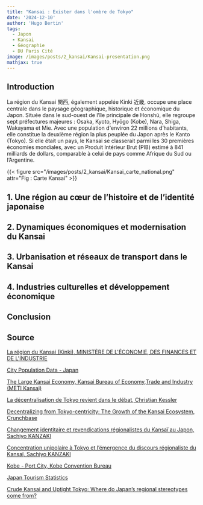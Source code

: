 ```yaml
---
title: "Kansai : Exister dans l'ombre de Tokyo"
date: '2024-12-10'
author: 'Hugo Bertin'
tags:
  - Japon
  - Kansai
  - Géographie
  - DU Paris Cité
image: /images/posts/2_kansai/Kansai-presentation.png
mathjax: true
---
```

## Introduction

La région du Kansai 関西, également appelée Kinki 近畿, occupe une place centrale dans le paysage géographique, historique et économique du Japon. Située dans le sud-ouest de l’île principale de Honshū, elle regroupe sept préfectures majeures : Osaka, Kyoto, Hyōgo (Kobe), Nara, Shiga, Wakayama et Mie. Avec une population d'environ 22 millions d’habitants, elle constitue la deuxième région la plus peuplée du Japon après le Kanto (Tokyo). Si elle était un pays, le Kansai se classerait parmi les 30 premières économies mondiales, avec un Produit Intérieur Brut (PIB) estimé à 841 milliards de dollars, comparable à celui de pays comme Afrique du Sud ou l’Argentine.

{{< figure src="/images/posts/2_kansai/Kansai_carte_national.png" attr="Fig : Carte Kansai" >}}

## 1. Une région au cœur de l’histoire et de l’identité japonaise 

## 2. Dynamiques économiques et modernisation du Kansai

## 3. Urbanisation et réseaux de transport dans le Kansai

## 4. Industries culturelles et développement économique

## Conclusion

## Source

[La région du Kansai (Kinki), MINISTÈRE DE L'ÉCONOMIE, DES FINANCES ET DE L'INDUSTRIE](https://www.tresor.economie.gouv.fr/Articles/2018/03/22/la-region-du-kansai-kinki)

[City Population Data - Japan](https://www.citypopulation.de/en/japan/)

[The Large Kansai Economy, Kansai Bureau of Economy,Trade and Industry (METI Kansai)](https://www.kansai.meti.go.jp/3-1toukou/_INVEST_support_eng/2024invest_eng/2_kansai_keizai_e.pdf)

[La décentralisation de Tokyo revient dans le débat, Christian Kessler](https://www.larevuedesressources.org/la-decentralisation-de-tokyo-revient-dans-le-debat.html)

[Decentralizing from Tokyo-centricity: The Growth of the Kansai Ecosystem, Crunchbase](https://about.crunchbase.com/blog/decentralizing-tokyo-growth-of-kansai-ecosystem/)

[Changement identitaire et revendications régionalistes du Kansaï au Japon, Sachiyo KANZAKI](https://papyrus.bib.umontreal.ca/xmlui/handle/1866/10357)

[Concentration unipolaire à Tokyo et l’émergence du discours régionaliste du Kansaï, Sachiyo KANZAKI](http://ffj.ehess.fr/index/article/335/concentration-unipolaire-a-tokyo-et-l-emergence-du-discours-regionaliste-du-kansai.html)

[Kobe - Port City, Kobe Convention Bureau](https://kobe-convention.jp/en/why-kobe/port-city/)

[Japan Tourism Statistics](https://statistics.jnto.go.jp/en/)

[Crude Kansai and Uptight Tokyo; Where do Japan’s regional stereotypes come from?](https://blog.gaijinpot.com/japanese-regional-stereotypes/)